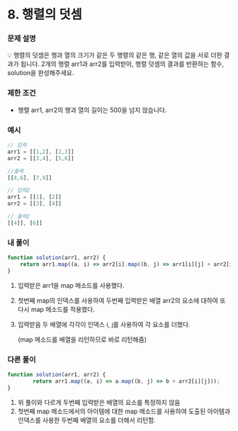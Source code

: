 # 8. 행렬의 덧셈

### 문제 설명

<aside>
💡 행렬의 덧셈은 행과 열의 크기가 같은 두 행렬의 같은 행, 같은 열의 값을 서로 더한 결과가 됩니다. 2개의 행렬 arr1과 arr2를 입력받아, 행렬 덧셈의 결과를 반환하는 함수, solution을 완성해주세요.

</aside>

### 제한 조건

- 행렬 arr1, arr2의 행과 열의 길이는 500을 넘지 않습니다.

### 예시

```jsx
// 입력
arr1 = [[1,2], [2,3]]
arr2 = [[3,4], [5,6]]

//출력
[[4,6], [7,9]]

// 입력2
arr1 = [[1], [2]]
arr2 = [[3], [4]]

// 출력2
[[4]], [6]]
```

### 내 풀이

```jsx
function solution(arr1, arr2) {
    return arr1.map((a, i) => arr2[i].map((b, j) => arr1[i][j] + arr2[i][j]));
}
```

1. 입력받은 arr1을 map 메소드를 사용했다.
2. 첫번째 map의 인덱스를 사용하여 두번째 입력받은 배열 arr2의 요소에 대하여 또 다시 map 메소드를 적용했다.
3. 입력받음 두 배열에 각각이 인덱스 i, j를 사용하여 각 요소를 더했다.
    
    (map 메소드를 배열을 리턴하므로 바로 리턴해줌)
    

### 다른 풀이

```jsx
function solution(arr1, arr2) {
		return arr1.map((a, i) => a.map((b, j) => b + arr2[i][j]));
}
```

1. 위 풀이와 다르게 두번째 입력받은 배열의 요소를 특정하지 않음
2. 첫번째 map 메소드에서의 아이템에 대한 map 메소드를 사용하여 도출된 아이템과 인덱스를 사용한 두번째 배열의 요소를 더해서 리턴함.